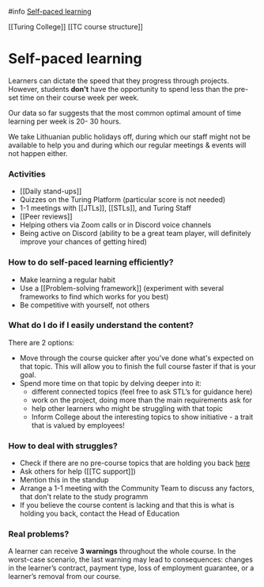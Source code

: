 #info [Self-paced learning](https://turingcollege.atlassian.net/wiki/spaces/DLG/pages/551682215/Self-paced+learning)

[[Turing College]]
[[TC course structure]]

# Self-paced learning

Learners can dictate the speed that they progress through projects. However, students **don't** have the opportunity to spend less than the pre-set time on their course week per week.

Our data so far suggests that the most common optimal amount of time learning per week is 20- 30 hours.

We take Lithuanian public holidays off, during which our staff might not be available to help you and during which our regular meetings & events will not happen either.

### Activities
- [[Daily stand-ups]]
- Quizzes on the Turing Platform (particular score is not needed)
- 1-1 meetings with [[JTLs]], [[STLs]], and Turing Staff
- [[Peer reviews]]
- Helping others via Zoom calls or in Discord voice channels
- Being active on Discord (ability to be a great team player, will definitely improve your chances of getting hired)

### How to do self-paced learning efficiently?
- Make learning a regular habit
- Use a [[Problem-solving framework]] (experiment with several frameworks to find which works for you best)
- Be competitive with yourself, not others

### What do I do if I easily understand the content?
There are 2 options:
- Move through the course quicker after you’ve done what's expected on that topic. This will allow you to finish the full course faster if that is your goal.
- Spend more time on that topic by delving deeper into it:
	- different connected topics (feel free to ask STL’s for guidance here)
	- work on the project, doing more than the main requirements ask for
	- help other learners who might be struggling with that topic
	- Inform College about the interesting topics to show initiative - a trait that is valued by employees!

### How to deal with struggles?
- Check if there are no pre-course topics that are holding you back [here](https://colab.research.google.com/drive/1p6XPqLbXv8_iwmFWdwPE28EM_iMEoLeN)
- Ask others for help ([[TC support]])
- Mention this in the standup
- Arrange a 1-1 meeting with the Community Team to discuss any factors, that don't relate to the study programm
- If you believe the course content is lacking and that this is what is holding you back, contact the Head of Education

### Real problems?

A learner can receive **3 warnings** throughout the whole course. In the worst-case scenario, the last warning may lead to consequences: changes in the learner’s contract, payment type, loss of employment guarantee, or a learner’s removal from our course.